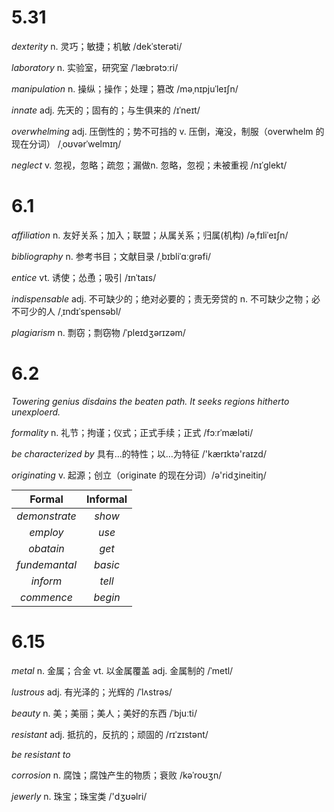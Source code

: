 <style>
table {
margin: auto;
}
</style>
# 5.31

*dexterity*				n. 灵巧；敏捷；机敏	/dekˈsterəti/ 

*laboratory*			 n. 实验室，研究室	/ˈlæbrətɔːri/ 

*manipulation*		n. 操纵；操作；处理；篡改	/məˌnɪpjuˈleɪʃn/

*innate*					adj. 先天的；固有的；与生俱来的	/ɪˈneɪt/

*overwhelming*		adj. 压倒性的；势不可挡的	v. 压倒，淹没，制服（overwhelm 的现在分词）	/ˌoʊvərˈwelmɪŋ/

*neglect*					v. 忽视，忽略；疏忽；漏做n. 忽略，忽视；未被重视	/nɪˈɡlekt/							



# 6.1

*affiliation* 				n. 友好关系；加入；联盟；从属关系；归属(机构)	/əˌfɪliˈeɪʃn/

*bibliography*			n. 参考书目；文献目录	/ˌbɪbliˈɑːɡrəfi/

*entice*						vt. 诱使；怂恿；吸引	/ɪnˈtaɪs/

*indispensable* 		 adj. 不可缺少的；绝对必要的；责无旁贷的	n. 不可缺少之物；必不可少的人	/ˌɪndɪˈspensəbl/

*plagiarism*				n. 剽窃；剽窃物	/ˈpleɪdʒərɪzəm/ 

 

# 6.2

*Towering genius disdains the beaten path. It seeks regions hitherto unexploerd.*

*formality*				n. 礼节；拘谨；仪式；正式手续；正式	 /fɔːrˈmæləti/ 

*be characterized by*	具有…的特性；以…为特征	 /'kærɪktə'raɪzd/ 

*originating*			 v. 起源；创立（originate 的现在分词）/ə'ridʒineitiŋ/ 

|    Formal     | Informal |
| :-----------: | :------: |
| *demonstrate* |  *show*  |
|   *employ*    |  *use*   |
|   *obatain*   |  *get*   |
| *fundemantal* | *basic*  |
|   *inform*    |  *tell*  |
|  *commence*   | *begin*  |



# 6.15

*metal*					n. 金属；合金 vt. 以金属覆盖 adj. 金属制的	 /ˈmetl/

*lustrous*				adj. 有光泽的；光辉的	/ˈlʌstrəs/

*beauty*				  n. 美；美丽；美人；美好的东西	 /ˈbjuːti/ 

*resistant*			   adj. 抵抗的，反抗的；顽固的	 /rɪˈzɪstənt/ 

*be resistant to*

*corrosion*			 n. 腐蚀；腐蚀产生的物质；衰败	 /kəˈroʊʒn/ 

*jewerly*				  n. 珠宝；珠宝类	/'dʒʊəlri/


